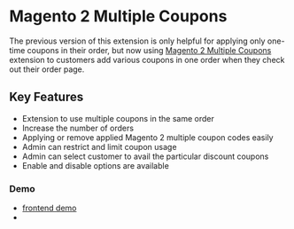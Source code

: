 <body>
	<main>
		<div class="content-wrapper">
			<div class="content-inner">
				<h1>Magento 2 Multiple Coupons</h1>
				<p>The previous version of this extension is only helpful for applying only one-time coupons in their order, but now using <a href="https://www.mageants.com/multiple-coupons-for-magento-2.html">Magento 2 Multiple Coupons</a> extension to customers add various coupons in one order when they check out their order page.</p>
				
<div class="features-wrapper">
					<h2>Key Features</h2>
					<ul>
						<li>Extension to use multiple coupons in the same order</li>
						<li>Increase the number of orders</li>
						<li>Applying or remove applied Magento 2 multiple coupon codes easily</li>
						<li>Admin can restrict and limit coupon usage</li>
						<li>Admin can select customer to avail the particular discount coupons</li>
						<li>Enable and disable options are available</li>
					</ul>
				</div>
				<div class="more-features">
					<h3>Demo</h3>
					<ul>
						<li><a href="http://multiplecoupon.demo6.b7fb87dd732790222.temporary.link/catalog/product/view/id/44/s/didi-sport-watch/category/6/">frontend demo</a></li>
						<li><a href="http://demo6.b7fb87dd732790222.temporary.link/adminsession?un=multiplecoupon&ps=Rock@1234</a></li>
					</ul>
				</div>
			</div>
		</div>
	</main>
</body>
</html>
